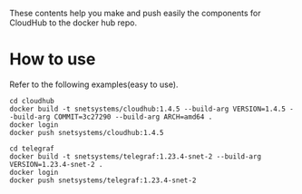 These contents help you make and push easily the components for CloudHub to the docker hub repo.

# How to use
Refer to the following examples(easy to use).
```
cd cloudhub
docker build -t snetsystems/cloudhub:1.4.5 --build-arg VERSION=1.4.5 --build-arg COMMIT=3c27290 --build-arg ARCH=amd64 .
docker login
docker push snetsystems/cloudhub:1.4.5
```
```
cd telegraf
docker build -t snetsystems/telegraf:1.23.4-snet-2 --build-arg VERSION=1.23.4-snet-2 .
docker login
docker push snetsystems/telegraf:1.23.4-snet-2
```
